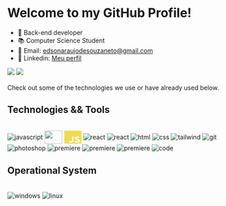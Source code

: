 # Welcome to my GitHub Profile! 

- 🔰 Back-end developer
- 📚 Computer Science Student
- 📩 Email: edsonaraujodesouzaneto@gmail.com
- 📩 Linkedin: [Meu perfil](https://www.linkedin.com/in/edsonaraujobr)

<div>
  <img height="180em" src="https://github-readme-stats.vercel.app/api?username=edsonaraujobr&show_icons=true&theme=transparent">
    <img height="180em" src="https://github-readme-stats.vercel.app/api/top-langs/?username=edsonaraujobr&layout=compact&show_icons=true&theme=transparent">
</div>

<br>
Check out some of the technologies we use or have already used below.

## Technologies && Tools

<div style="display: inline_block"><br>
  
  <img align="center" alt="javascript" height="30" width="40" src="https://cdn.jsdelivr.net/gh/devicons/devicon@latest/icons/java/java-original.svg" />
 
  <img  align="center" height="30" width="40"  src="https://cdn.jsdelivr.net/gh/devicons/devicon@latest/icons/spring/spring-original.svg" />
                   
  <img align="center" alt="javascript" height="30" width="40" src="https://raw.githubusercontent.com/devicons/devicon/master/icons/javascript/javascript-plain.svg">
  <img align="center" alt="react" height="30" width="40" src="https://cdn.jsdelivr.net/gh/devicons/devicon@latest/icons/react/react-original.svg" />
  <img align="center" alt="react" height="30" width="40" src="https://cdn.jsdelivr.net/gh/devicons/devicon@latest/icons/mysql/mysql-original-wordmark.svg" />
  <img align="center" alt="html" height="30" width="40" src="https://cdn.jsdelivr.net/gh/devicons/devicon/icons/html5/html5-original.svg">
  <img align="center" alt="css" height="30" width="40" src="https://cdn.jsdelivr.net/gh/devicons/devicon/icons/css3/css3-original.svg">
  <img align="center" alt="tailwind" height="30" width="40" src="https://cdn.jsdelivr.net/gh/devicons/devicon@latest/icons/tailwindcss/tailwindcss-original.svg" > 
 <img align="center" alt="git" height="30" width="40" src="https://cdn.jsdelivr.net/gh/devicons/devicon/icons/git/git-original.svg">
  <img align="center" alt="photoshop" height="30" width="40" src="https://cdn.jsdelivr.net/gh/devicons/devicon/icons/photoshop/photoshop-plain.svg">
 <img align="center" alt="premiere" height="30" width="40" src="https://cdn.jsdelivr.net/gh/devicons/devicon/icons/premierepro/premierepro-original.svg">
 
  <img align="center" alt="premiere" height="30" width="40" src="https://cdn.jsdelivr.net/gh/devicons/devicon@latest/icons/docker/docker-original.svg" />
          
  <img align="center" alt="premiere" height="30" width="40"  src="https://cdn.jsdelivr.net/gh/devicons/devicon@latest/icons/nodejs/nodejs-original.svg" />
          
  <img align="center" alt="code" height="30" width="40" src="https://cdn.jsdelivr.net/gh/devicons/devicon@latest/icons/vscode/vscode-original.svg" />
          
</div>

## Operational System
<div style="display: inline_block"><br>
  
  <img align="center" alt="windows" height="30" width="40" src="https://cdn.jsdelivr.net/gh/devicons/devicon@latest/icons/windows11/windows11-original.svg" />
  
  <img align="center" alt="linux" height="30" width="40" src="https://cdn.jsdelivr.net/gh/devicons/devicon@latest/icons/linux/linux-original.svg" />
          
          
</div>
